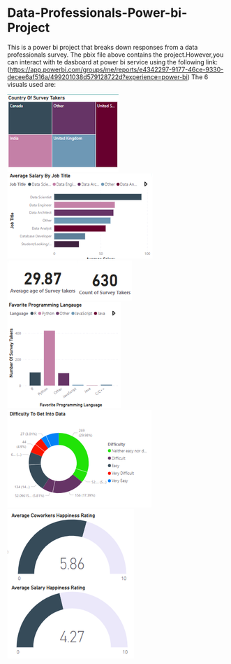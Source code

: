 # Data-Professionals-Power-bi-Project
This is a power bi project that breaks down responses from a data professionals survey.
The pbix file above contains the project.However,you can interact with te dasboard at power bi service using the following link:
(https://app.powerbi.com/groups/me/reports/e4342297-9177-46ce-9330-decee6af516a/499201038d579128722d?experience=power-bi)
The 6 visuals used are:


<img src='https://github.com/FrankOyugi/Data-Professionals-Power-bi-Project/blob/main/pbi1.PNG?raw=true'>
<img src='https://github.com/FrankOyugi/Data-Professionals-Power-bi-Project/blob/main/pbi2.PNG?raw=true'>
<img src='https://github.com/FrankOyugi/Data-Professionals-Power-bi-Project/blob/main/pbi3.PNG?raw=true'>
<img src='https://github.com/FrankOyugi/Data-Professionals-Power-bi-Project/blob/main/pbi4.PNG?raw=true'>
<img src='https://github.com/FrankOyugi/Data-Professionals-Power-bi-Project/blob/main/pbi6.PNG?raw=true'>
<img src='https://github.com/FrankOyugi/Data-Professionals-Power-bi-Project/blob/main/pbi7.PNG?raw=true'>
